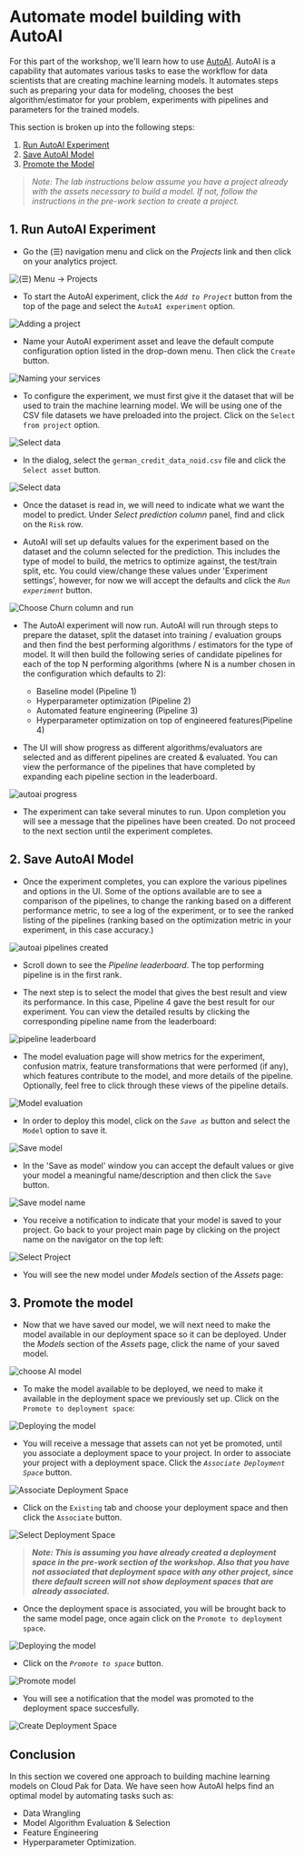 # Automate model building with AutoAI

For this part of the workshop, we'll learn how to use [AutoAI](https://www.ibm.com/support/producthub/icpdata/docs/content/SSQNUZ_current/wsj/analyze-data/autoai-overview.html).
AutoAI is a capability that automates various tasks to ease the workflow for data scientists that are creating machine learning models. It automates steps such as preparing your data for modeling, chooses the best algorithm/estimator for your problem, experiments with pipelines and parameters for the trained models.

This section is broken up into the following steps:

1. [Run AutoAI Experiment](#1-run-autoai-experiment)
2. [Save AutoAI Model](#2-save-autoai-model)
3. [Promote the Model](#3-promote-the-model)

>*Note: The lab instructions below assume you have a project already with the assets necessary to build a model. If not, follow the instructions in the pre-work section to create a project.*

## 1. Run AutoAI Experiment

* Go the (☰) navigation menu and click on the *Projects* link and then click on your analytics project.

![(☰) Menu -> Projects](../images/navigation/menu-projects.png)

* To start the AutoAI experiment, click the *`Add to Project`* button from the top of the page and select the `AutoAI experiment` option.

![Adding a project](../images/autoai/autoai-add-project.png)

* Name your AutoAI experiment asset and leave the default compute configuration option listed in the drop-down menu. Then click the `Create` button.

![Naming your services](../images/autoai/autoai-name-experiment.png)

* To configure the experiment, we must first give it the dataset that will be used to train the machine learning model. We will be using one of the CSV file datasets we have preloaded into the project. Click on the `Select from project` option.

![Select data](../images/autoai/autoai-select-dataset-project.png)

* In the dialog, select the `german_credit_data_noid.csv` file and click the `Select asset` button.

![Select data](../images/autoai/autoai-select-dataset.png)

* Once the dataset is read in, we will need to indicate what we want the model to predict. Under *Select prediction column* panel, find and click on the `Risk` row.

* AutoAI will set up defaults values for the experiment based on the dataset and the column selected for the prediction. This includes the type of model to build, the metrics to optimize against, the test/train split, etc. You could view/change these values under 'Experiment settings', however, for now we will accept the defaults and click the *`Run experiment`* button.

![Choose Churn column and run](../images/autoai/autoai-choose-prediction-and-run.png)

* The AutoAI experiment will now run. AutoAI will run through steps to prepare the dataset, split the dataset into training / evaluation groups and then find the best performing algorithms / estimators for the type of model. It will then build the following series of candidate pipelines for each of the top N performing algorithms (where N is a number chosen in the configuration which defaults to 2):

  * Baseline model (Pipeline 1)
  * Hyperparameter optimization (Pipeline 2)
  * Automated feature engineering (Pipeline 3)
  * Hyperparameter optimization on top of engineered features(Pipeline 4)

* The UI will show progress as different algorithms/evaluators are selected and as different pipelines are created & evaluated. You can view the performance of the pipelines that have completed by expanding each pipeline section in the leaderboard.

![autoai progress](../images/autoai/autoai-pipeline-progress.png)

* The experiment can take several minutes to run. Upon completion you will see a message that the pipelines have been created. Do not proceed to the next section until the experiment completes.

## 2. Save AutoAI Model

* Once the experiment completes, you can explore the various pipelines and options in the UI. Some of the options available are to see a comparison of the pipelines, to change the ranking based on a different performance metric, to see a log of the experiment, or to see the ranked listing of the pipelines (ranking based on the optimization metric in your experiment, in this case accuracy.)

![autoai pipelines created](../images/autoai/autoai-pipelines-complete.png)

* Scroll down to see the *Pipeline leaderboard*. The top performing pipeline is in the first rank.

* The next step is to select the model that gives the best result and view its performance. In this case, Pipeline 4 gave the best result for our experiment. You can view the detailed results by clicking the corresponding pipeline name from the leaderboard:

![pipeline leaderboard](../images/autoai/autoai-pipeline-leaderboard-topranked.png)

* The model evaluation page will show metrics for the experiment, confusion matrix, feature transformations that were performed (if any), which features contribute to the model, and more details of the pipeline. Optionally, feel free to click through these views of the pipeline details.

![Model evaluation](../images/autoai/autoai-toppipeline-details.png)

* In order to deploy this model, click on the *`Save as`* button and select the `Model` option to save it.

![Save model](../images/autoai/autoai-pipeline-save-model.png)

* In the 'Save as model' window you can accept the default values or give your model a meaningful name/description and then click the `Save` button.

![Save model name](../images/autoai/autoai-save-model-name.png)

* You receive a notification to indicate that your model is saved to your project. Go back to your project main page by clicking on the project name on the navigator on the top left:

![Select Project](../images/autoai/autoai-project-navigator.png)

* You will see the new model under *Models* section of the *Assets* page:

## 3. Promote the model

* Now that we have saved our model, we will next need to make the model available in our deployment space so it can be deployed. Under the *Models* section of the *Assets* page, click the name of your saved model.

![choose AI model](../images/autoai/autoai-choose-asset-ai-model.png)

* To make the model available to be deployed, we need to make it available in the deployment space we previously set up. Click on the `Promote to deployment space`:

![Deploying the model](../images/autoai/autoai-promote-to-space.png)

* You will receive a message that assets can not yet be promoted, until you associate a deployment space to your project. In order to associate your project with a deployment space. Click the *`Associate Deployment Space`* button.

![Associate Deployment Space](../images/autoai/autoai-associate-deployment-space.png)

* Click on the `Existing` tab and choose your deployment space and then click the `Associate` button.

![Select Deployment Space](../images/autoai/autoai-select-deployment-space.png)

> ***Note: This is assuming you have already created a deployment space in the *pre-work* section of the workshop. Also that you have not associated that deployment space with any other project, since there default screen will not show deployment spaces that are already associated.***

* Once the deployment space is associated, you will be brought back to the same model page, once again click on the `Promote to deployment space`.

![Deploying the model](../images/autoai/autoai-promote-to-space.png)

* Click on the *`Promote to space`* button.

![Promote model](../images/autoai/autoai-promote-to-space-confirm.png)

* You will see a notification that the model was promoted to the deployment space succesfully.

![Create Deployment Space](../images/autoai/autoai-promotion-success.png)

## Conclusion

In this section we covered one approach to building machine learning models on Cloud Pak for Data. We have seen how AutoAI helps find an optimal model by automating tasks such as:

* Data Wrangling
* Model Algorithm Evaluation & Selection
* Feature Engineering
* Hyperparameter Optimization.
